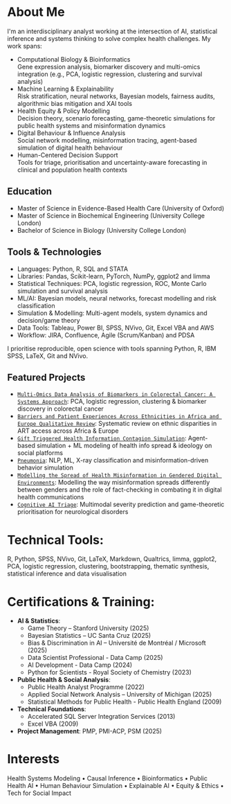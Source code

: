 # About Me
I'm an interdisciplinary analyst working at the intersection of AI, statistical inference and systems thinking to solve complex health challenges. My work spans:

* Computational Biology & Bioinformatics  
Gene expression analysis, biomarker discovery and multi-omics integration (e.g., PCA, logistic regression, clustering and survival analysis)
* Machine Learning & Explainability  
Risk stratification, neural networks, Bayesian models, fairness audits, algorithmic bias mitigation and XAI tools
* Health Equity & Policy Modelling  
Decision theory, scenario forecasting, game-theoretic simulations for public health systems and misinformation dynamics
* Digital Behaviour & Influence Analysis  
Social network modelling, misinformation tracing, agent-based simulation of digital health behaviour
* Human-Centered Decision Support  
Tools for triage, prioritisation and uncertainty-aware forecasting in clinical and population health contexts

## Education
* Master of Science in Evidence-Based Health Care (University of Oxford)
* Master of Science in Biochemical Engineering (University College London)
* Bachelor of Science in Biology (University College London)

## Tools & Technologies
* Languages: Python, R, SQL and STATA
* Libraries: Pandas, Scikit-learn, PyTorch, NumPy, ggplot2 and limma
* Statistical Techniques: PCA, logistic regression, ROC, Monte Carlo simulation and survival analysis
* ML/AI: Bayesian models, neural networks, forecast modelling and risk classification
* Simulation & Modelling: Multi-agent models, system dynamics and decision/game theory
* Data Tools: Tableau, Power BI, SPSS, NVivo, Git, Excel VBA and AWS
* Workflow: JIRA, Confluence, Agile (Scrum/Kanban) and PDSA

I prioritise reproducible, open science with tools spanning Python, R, IBM SPSS, LaTeX, Git and NVivo.

## Featured Projects
* [`Multi-Omics Data Analysis of Biomarkers in Colorectal Cancer: A Systems Approach`](https://github.com/ihe-k/Multi-Omics-Data-Analysis-of-Biomarkers-in-Colorectal-Cancer-A-Systems-Approach): PCA, logistic regression, clustering & biomarker discovery in colorectal cancer
* [`Barriers and Patient Experiences Across Ethnicities in Africa and Europe Qualitative Review`](https://github.com/ihe-k/Barriers-and-Patient-Experiences-Across-Ethnicities-in-Africa-and-Europe-Qual-Systematic-Review): Systematic review on ethnic disparities in ART access across Africa & Europe
* [`Gift Triggered Health Information Contagion Simulation`](https://github.com/ihe-k/Social-Contagion-Gift-Giving-Simulation): Agent-based simulation + ML modeling of health info spread & ideology on social platforms
* [`Pneumonia`](https://github.com/ihe-k/Pneumonia-Risk-and-Misinformation-Impact-on-Health-Seeking-Behaviours): NLP, ML, X-ray classification and misinformation-driven behavior simulation
* [`Modelling the Spread of Health Misinformation in Gendered Digital Environments`](https://github.com/ihe-k/Modelling-the-Spread-of-Health-Misinformation-in-Gendered-Digital-Environments): Modelling the way misinformation spreads differently between genders and the role of fact-checking in combating it in digital health communications
* [`Cognitive AI Triage`](https://github.com/ihe-k/Cognitive_AI_Triage): Multimodal severity prediction and game-theoretic prioritisation for neurological disorders

# Technical Tools:
R, Python, SPSS, NVivo, Git, LaTeX, Markdown, Qualtrics, limma, ggplot2, PCA, logistic regression, clustering, bootstrapping, thematic synthesis, statistical inference and data visualisation

# Certifications & Training:
- **AI & Statistics**:  
  - Game Theory – Stanford University (2025)  
  - Bayesian Statistics – UC Santa Cruz (2025)  
  - Bias & Discrimination in AI – Université de Montréal / Microsoft (2025)  
  - Data Scientist Professional - Data Camp (2025)
  - AI Development - Data Camp (2024)  
  - Python for Scientists - Royal Society of Chemistry (2023)  
- **Public Health & Social Analysis**:  
  - Public Health Analyst Programme (2022)  
  - Applied Social Network Analysis – University of Michigan (2025)  
  - Statistical Methods for Public Health - Public Health England (2009)  
- **Technical Foundations**:  
  - Accelerated SQL Server Integration Services (2013)  
  - Excel VBA (2009)
- **Project Management**: PMP, PMI-ACP, PSM (2025)  

# Interests
Health Systems Modeling • Causal Inference • Bioinformatics • Public Health AI • Human Behaviour Simulation • Explainable AI • Equity & Ethics • Tech for Social Impact
